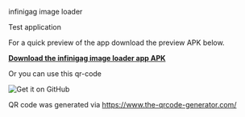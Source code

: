 infinigag image loader

Test application

For a quick preview of the app download the preview APK below.

<a href="https://github.com/vovs/infinigag-image-loader/blob/master/binaries/TestTask.apk"><b>Download the infinigag image loader app APK</b></a>

Or you can use this qr-code

<img alt="Get it on GitHub"
       src="https://github.com/vovs/infinigag-image-loader/blob/master/binaries/qr.png" />

QR code was generated via https://www.the-qrcode-generator.com/